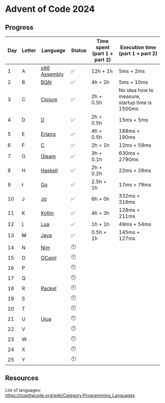 # Advent of Code 2024

## Progress

Day | Letter | Language            | Status | Time spent (part 1 + part 2) | Execution time (part 1 + part 2)
--- | ---    | ---                 | ---    | ---                          | ---
1   | A      | [x86 Assembly][asm] | ✅     | 12h + 1h                     | 5ms + 2ms
2   | B      | [BQN][bqn]          | ✅     | 4h + 2h                      | 5ms + 10ms
3   | C      | [Clojure][clojure]  | ✅     | 2h + 0.5h                    | No idea how to measure, startup time is 1500ms
4   | D      | [D][d]              | ✅     | 2h + 0.5h                    | 15ms + 5ms
5   | E      | [Erlang][erlang]    | ✅     | 4h + 0.5h                    | 188ms + 190ms
6   | ~~F~~  | [C][c]              | ✅     | 2h + 1h                      | 12ms + 59ms
7   | G      | [Gleam][gleam]      | ✅     | 3h + 0.1h                    | 630ms + 2790ms
8   | H      | [Haskell][haskell]  | ✅     | 2h + 0.2h                    | 22ms + 28ms
9   | ~~I~~  | [Go][go]            | ✅     | 2.5h + 1h                    | 17ms + 79ms
10  | J      | [Jq][jq]            | ✅     | 6h + 0h                      | 332ms + 316ms
11  | K      | [Kotlin][kotlin]    | ✅     | 4h + 3h                      | 128ms + 211ms
12  | L      | [Lua][lua]          | ✅     | 1h + 1h                      | 49ms + 54ms
13  | ~~M~~  | [Java][java]        | ✅     | 0.5h + 1h                    | 145ms + 127ms
14  | N      | [Nim][nim]          | 🕙     |                              |
15  | O      | [OCaml][ocaml]      | 🕙     |                              |
16  | P      |                     | 🕙     |                              |
17  | Q      |                     | 🕙     |                              |
18  | R      | [Racket][racket]    | 🕙     |                              |
19  | S      |                     | 🕙     |                              |
20  | T      |                     | 🕙     |                              |
21  | U      | [Uiua][uiua]        | 🕙     |                              |
22  | V      |                     | 🕙     |                              |
23  | W      |                     | 🕙     |                              |
24  | X      |                     | 🕙     |                              |
25  | Y      |                     | 🕙     |                              |

## Resources

List of languages: https://rosettacode.org/wiki/Category:Programming_Languages

[asm]: https://rosettacode.org/wiki/Category:X86_Assembly
[bqn]: https://rosettacode.org/wiki/Category:BQN
[clojure]: https://rosettacode.org/wiki/Category:Clojure
[d]: https://rosettacode.org/wiki/Category:D
[erlang]: https://rosettacode.org/wiki/Category:Erlang
[c]: https://rosettacode.org/wiki/Category:C
[gleam]: https://rosettacode.org/wiki/Category:Gleam
[haskell]: https://rosettacode.org/wiki/Category:Haskell
[go]: https://rosettacode.org/wiki/Category:Go
[jq]: https://rosettacode.org/wiki/Category:Jq
[kotlin]: https://rosettacode.org/wiki/Category:Kotlin
[lua]: https://rosettacode.org/wiki/Category:Lua
[java]: https://rosettacode.org/wiki/Category:Java
[nim]: https://rosettacode.org/wiki/Category:Nim
[ocaml]: https://rosettacode.org/wiki/Category:OCaml
[racket]: https://rosettacode.org/wiki/Category:Racket
[uiua]: https://rosettacode.org/wiki/Category:Uiua
